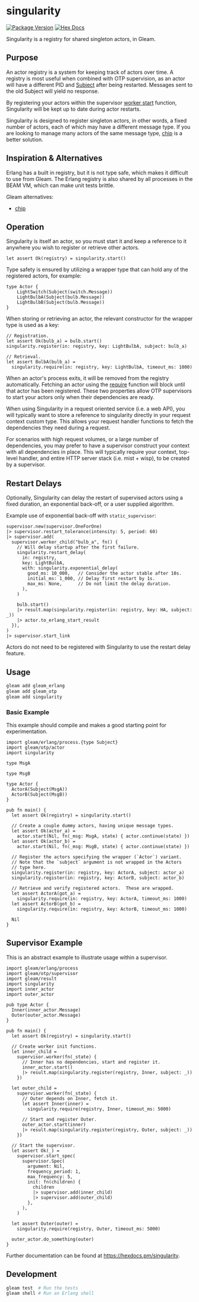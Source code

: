 # singularity

[![Package Version](https://img.shields.io/hexpm/v/singularity)](https://hex.pm/packages/singularity)
[![Hex Docs](https://img.shields.io/badge/hex-docs-ffaff3)](https://hexdocs.pm/singularity/)

Singularity is a registry for shared singleton actors, in Gleam.

## Purpose

An actor registry is a system for keeping track of actors over time.  A registry
is most useful when combined with OTP supervision, as an actor will have a
different PID and [Subject] after being restarted.  Messages sent to the old
Subject will yield no response.

By registering your actors within the supervisor [worker start] function,
Singularity will be kept up to date during actor restarts.

Singularity is designed to register singleton actors, in other words, a fixed
number of actors, each of which may have a different message type.  If you are
looking to manage many actors of the same message type, [chip] is a better
solution.

## Inspiration & Alternatives

Erlang has a built in registry, but it is not type safe, which makes it
difficult to use from Gleam.  The Erlang registry is also shared by all
processes in the BEAM VM, which can make unit tests brittle.

Gleam alternatives:

- [chip]

## Operation

Singularity is itself an actor, so you must start it and keep a reference to
it anywhere you wish to register or retrieve other actors.

```gleam
let assert Ok(registry) = singularity.start()
```

Type safety is ensured by utilizing a wrapper type that can hold any of the
registered actors, for example:

```gleam
type Actor {
    LightSwitch(Subject(switch.Message))
    LightBulbA(Subject(bulb.Message))
    LightBulbB(Subject(bulb.Message))
}
```

When storing or retrieving an actor, the relevant constructor for the wrapper
type is used as a key:

```gleam
// Registration.
let assert Ok(bulb_a) = bulb.start()
singularity.register(in: registry, key: LightBulbA, subject: bulb_a)

// Retrieval.
let assert BulbA(bulb_a) =
  singularity.require(in: registry, key: LightBulbA, timeout_ms: 1000)
```

When an actor's process exits, it will be removed from the registry
automatically.  Fetching an actor using the [require](#require) function
will block until that actor has been registered.  These two properties
allow OTP supervisors to start your actors only when their dependencies
are ready.

When using Singularity in a request oriented service (i.e. a web API), you will
typically want to store a reference to singularity directly in your request
context custom type.  This allows your request handler functions to fetch the
dependencies they need during a request.

For scenarios with high request volumes, or a large number of dependencies,
you may prefer to have a supervisor construct your context with all dependencies
in place.  This will typically require your context, top-level handler, and
entire HTTP server stack (i.e. mist + wisp), to be created by a supervisor.


## Restart Delays

Optionally, Singularity can delay the restart of supervised actors using a
fixed duration, an exponential back-off, or a user supplied algorithm.

Example use of exponential back-off with `static_supervisor`:

```gleam
supervisor.new(supervisor.OneForOne)
|> supervisor.restart_tolerance(intensity: 5, period: 60)
|> supervisor.add(
  supervisor.worker_child("bulb_a", fn() {
    // Will delay startup after the first failure.
    singularity.restart_delay(
      in: registry,
      key: LightBulbA,
      with: singularity.exponential_delay(
        good_ms: 10_000,   // Consider the actor stable after 10s.
        initial_ms: 1_000, // Delay first restart by 1s.
        max_ms: None,      // Do not limit the delay duration.
      ),
    )

    bulb.start()
    |> result.map(singularity.register(in: registry, key: HA, subject: _))
    |> actor.to_erlang_start_result
  }),
)
|> supervisor.start_link
```

Actors do not need to be registered with Singularity to use the restart delay
feature.


## Usage

```sh
gleam add gleam_erlang
gleam add gleam_otp
gleam add singularity
```

### Basic Example

This example should compile and makes a good starting point for experimentation.

```gleam
import gleam/erlang/process.{type Subject}
import gleam/otp/actor
import singularity

type MsgA

type MsgB

type Actor {
  ActorA(Subject(MsgA))
  ActorB(Subject(MsgB))
}

pub fn main() {
  let assert Ok(registry) = singularity.start()

  // Create a couple dummy actors, having unique message types.
  let assert Ok(actor_a) =
    actor.start(Nil, fn(_msg: MsgA, state) { actor.continue(state) })
  let assert Ok(actor_b) =
    actor.start(Nil, fn(_msg: MsgB, state) { actor.continue(state) })

  // Register the actors specifying the wrapper (`Actor`) variant.
  // Note that the `subject` argument is not wrapped in the Actors
  // type here.
  singularity.register(in: registry, key: ActorA, subject: actor_a)
  singularity.register(in: registry, key: ActorB, subject: actor_b)

  // Retrieve and verify registered actors.  These are wrapped.
  let assert ActorA(got_a) =
    singularity.require(in: registry, key: ActorA, timeout_ms: 1000)
  let assert ActorB(got_b) =
    singularity.require(in: registry, key: ActorB, timeout_ms: 1000)

  Nil
}
```

## Supervisor Example

This is an abstract example to illustrate usage within a supervisor.

```gleam
import gleam/erlang/process
import gleam/otp/supervisor
import gleam/result
import singularity
import inner_actor
import outer_actor

pub type Actor {
  Inner(inner_actor.Message)
  Outer(outer_actor.Message)
}

pub fn main() {
  let assert Ok(registry) = singularity.start()

  // Create worker init functions.
  let inner_child =
    supervisor.worker(fn(_state) {
      // Inner has no dependencies, start and register it.
      inner_actor.start()
      |> result.map(singularity.register(registry, Inner, subject: _))
    })

  let outer_child =
    supervisor.worker(fn(_state) {
      // Outer depends on Inner, fetch it.
      let assert Inner(inner) =
        singularity.require(registry, Inner, timeout_ms: 5000)

      // Start and register Outer.
      outer_actor.start(inner)
      |> result.map(singularity.register(registry, Outer, subject: _))
    })

  // Start the supervisor.
  let assert Ok(_) =
    supervisor.start_spec(
      supervisor.Spec(
        argument: Nil,
        frequency_period: 1,
        max_frequency: 5,
        init: fn(children) {
          children
          |> supervisor.add(inner_child)
          |> supervisor.add(outer_child)
        },
      ),
    )

  let assert Outer(outer) =
    singularity.require(registry, Outer, timeout_ms: 5000)

  outer_actor.do_something(outer)
}
```

Further documentation can be found at <https://hexdocs.pm/singularity>.

## Development

```sh
gleam test  # Run the tests
gleam shell # Run an Erlang shell
```


[chip]:            https://hexdocs.pm/chip/
[Subject]:         https://hexdocs.pm/gleam_erlang/gleam/erlang/process.html#Subject
[worker start]:    https://hexdocs.pm/gleam_otp/gleam/otp/supervisor.html#worker 
